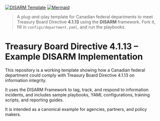 [![DISARM Template](https://img.shields.io/badge/DISARM-template-blue)](./README.md)  [![Mermaid](https://img.shields.io/badge/diagram-mermaid-success)](docs/Flow_Diagram.md)

> A plug-and-play template for Canadian federal departments to meet Treasury Board Directive **4.1.13** using the **DISARM** framework. Fork it, fill in `configs/department.yaml`, and run the playbooks.
# Treasury Board Directive 4.1.13 – Example DISARM Implementation

This repository is a working template showing how a Canadian federal department could comply
with Treasury Board Directive 4.1.13 on information integrity.

It uses the DISARM Framework to tag, track, and respond to information incidents,
and includes sample playbooks, YAML configurations, training scripts, and reporting guides.

It is intended as a canonical example for agencies, partners, and policy makers.

